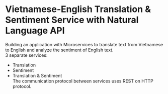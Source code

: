 # Vietnamese-English Translation & Sentiment Service with Natural Language API

Building an application with Microservices to translate text from Vietnamese to English and analyze the sentiment of English text.  
3 separate services:
- Translation
- Sentiment
- Translation & Sentiment  
The communication protocol between services uses REST on HTTP protocol.
